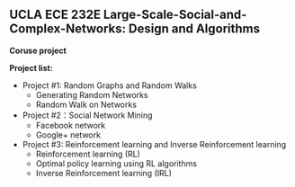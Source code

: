 ## UCLA ECE 232E Large-Scale-Social-and-Complex-Networks: Design and Algorithms

**Coruse project**

**Project list:**  
- Project #1: Random Graphs and Random Walks  
    - Generating Random Networks  
    - Random Walk on Networks
- Project #2：Social Network Mining
    - Facebook network
    - Google+ network
- Project #3: Reinforcement learning and Inverse Reinforcement learning
    - Reinforcement learning (RL)
    - Optimal policy learning using RL algorithms
    - Inverse Reinforcement learning (IRL)
